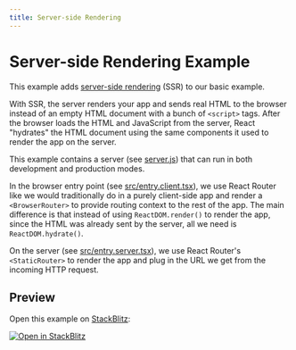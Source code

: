 ```yaml
---
title: Server-side Rendering
---
```


# Server-side Rendering Example

This example adds [server-side rendering](https://reactjs.org/docs/react-dom-server.html) (SSR) to our basic example.

With SSR, the server renders your app and sends real HTML to the browser instead of an empty HTML document with a bunch of `<script>` tags. After the browser loads the HTML and JavaScript from the server, React "hydrates" the HTML document using the same components it used to render the app on the server.

This example contains a server (see [server.js](server.js)) that can run in both development and production modes.

In the browser entry point (see [src/entry.client.tsx](src/entry.client.tsx)), we use React Router like we would traditionally do in a purely client-side app and render a `<BrowserRouter>` to provide routing context to the rest of the app. The main difference is that instead of using `ReactDOM.render()` to render the app, since the HTML was already sent by the server, all we need is `ReactDOM.hydrate()`.

On the server (see [src/entry.server.tsx](src/entry.server.tsx)), we use React Router's `<StaticRouter>` to render the app and plug in the URL we get from the incoming HTTP request.

## Preview

Open this example on [StackBlitz](https://stackblitz.com):

[![Open in StackBlitz](https://developer.stackblitz.com/img/open_in_stackblitz.svg)](https://stackblitz.com/github/remix-run/react-router/tree/main/examples/ssr?file=src/App.tsx)
